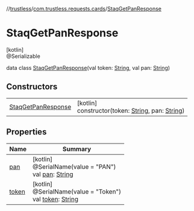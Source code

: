 //[trustless](../../../index.md)/[com.trustless.requests.cards](../index.md)/[StaqGetPanResponse](index.md)

# StaqGetPanResponse

[kotlin]\
@Serializable

data class [StaqGetPanResponse](index.md)(val token: [String](https://kotlinlang.org/api/latest/jvm/stdlib/kotlin/-string/index.html), val pan: [String](https://kotlinlang.org/api/latest/jvm/stdlib/kotlin/-string/index.html))

## Constructors

| | |
|---|---|
| [StaqGetPanResponse](-staq-get-pan-response.md) | [kotlin]<br>constructor(token: [String](https://kotlinlang.org/api/latest/jvm/stdlib/kotlin/-string/index.html), pan: [String](https://kotlinlang.org/api/latest/jvm/stdlib/kotlin/-string/index.html)) |

## Properties

| Name | Summary |
|---|---|
| [pan](pan.md) | [kotlin]<br>@SerialName(value = &quot;PAN&quot;)<br>val [pan](pan.md): [String](https://kotlinlang.org/api/latest/jvm/stdlib/kotlin/-string/index.html) |
| [token](token.md) | [kotlin]<br>@SerialName(value = &quot;Token&quot;)<br>val [token](token.md): [String](https://kotlinlang.org/api/latest/jvm/stdlib/kotlin/-string/index.html) |
